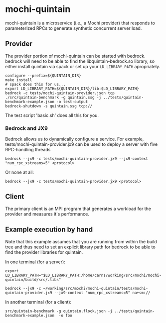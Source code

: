 # mochi-quintain

mochi-quintain is a microservice (i.e., a Mochi provider) that responds to
parameterized RPCs to generate synthetic concurrent server load.

## Provider
The provider portion of mochi-quintain can be started with bedrock. bedrock
will need to be able to find the libquintain-bedrock.so library, so either
install quintain via spack or set up your `LD_LIBRARY_PATH` apropriately.

    configure --prefix=${QUINTAIN_DIR}
    make install
    # spack does this for us...
    export LD_LIBRARY_PATH=${QUINTAIN_DIR}/lib:$LD_LIBRARY_PATH}
    bedrock -c tests/mochi-quintain-provider.json tcp
    ./src/quintain-benchmark -g quintain.ssg -j ../tests/quintain-benchmark-example.json -o test-output
    bedrock-shutdown -s quintain.ssg tcp://


The test script 'basic.sh' does all this for you.


### Bedrock and JX9

Bedrock allows us to dynamically configure a service.  For example, tests/mochi-quintain-provider.jx9  can be used to deploy a server with five RPC-handling threads

    bedrock --jx9 -c tests/mochi-quintain-provider.jx9 --jx9-context "num_rpc_xstreams=5" <protocol>

Or none at all:

    bedrock --jx9 -c tests/mochi-quintain-provider.jx9 <protocol>

## Client

The primary client is an MPI program that generates a workload for the
provider and measures it's performance.

## Example execution by hand

Note that this example assumes that you are running from within the build
tree and thus need to set an explicit library path for bedrock to be able to
find the provider libraries for quintain.

In one terminal (for a server):
```
export LD_LIBRARY_PATH="$LD_LIBRARY_PATH:/home/carns/working/src/mochi/mochi-quintain/build/src/.libs"

bedrock --jx9 -c ~/working/src/mochi/mochi-quintain/tests/mochi-quintain-provider.jx9 --jx9-context "num_rpc_xstreams=5" na+sm://
```

In another terminal (for a client):
```
src/quintain-benchmark -g quintain.flock.json -j ../tests/quintain-benchmark-example.json  -o foo
```
